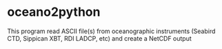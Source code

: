 # oceano2python
This program read ASCII file(s) from oceanographic instruments (Seabird CTD, Sippican XBT, RDI LADCP, etc) and create a NetCDF output 

